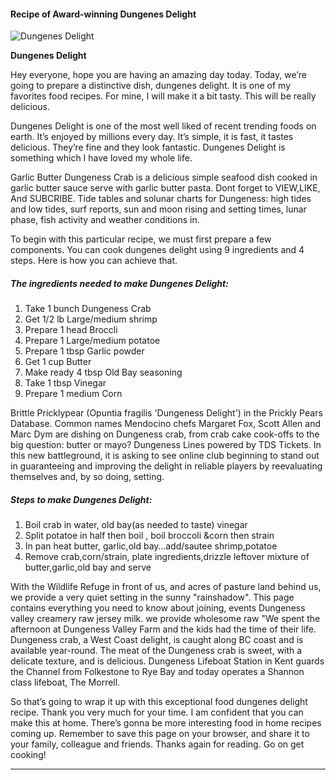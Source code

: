             

#### Recipe of Award-winning Dungenes Delight

![Dungenes Delight](https://img-global.cpcdn.com/recipes/5789344660979712/751x532cq70/dungenes-delight-recipe-main-photo.jpg)

**Dungenes Delight**

Hey everyone, hope you are having an amazing day today. Today, we’re going to prepare a distinctive dish, dungenes delight. It is one of my favorites food recipes. For mine, I will make it a bit tasty. This will be really delicious.

Dungenes Delight is one of the most well liked of recent trending foods on earth. It’s enjoyed by millions every day. It’s simple, it is fast, it tastes delicious. They’re fine and they look fantastic. Dungenes Delight is something which I have loved my whole life.

Garlic Butter Dungeness Crab is a delicious simple seafood dish cooked in garlic butter sauce serve with garlic butter pasta. Dont forget to VIEW,LIKE, And SUBCRIBE. Tide tables and solunar charts for Dungeness: high tides and low tides, surf reports, sun and moon rising and setting times, lunar phase, fish activity and weather conditions in.

To begin with this particular recipe, we must first prepare a few components. You can cook dungenes delight using 9 ingredients and 4 steps. Here is how you can achieve that.

##### The ingredients needed to make Dungenes Delight:

1.  Take 1 bunch Dungeness Crab
2.  Get 1/2 lb Large/medium shrimp
3.  Prepare 1 head Broccli
4.  Prepare 1 Large/medium potatoe
5.  Prepare 1 tbsp Garlic powder
6.  Get 1 cup Butter
7.  Make ready 4 tbsp Old Bay seasoning
8.  Take 1 tbsp Vinegar
9.  Prepare 1 medium Corn

Brittle Pricklypear (Opuntia fragilis 'Dungeness Delight') in the Prickly Pears Database. Common names Mendocino chefs Margaret Fox, Scott Allen and Marc Dym are dishing on Dungeness crab, from crab cake cook-offs to the big question: butter or mayo? Dungeness Lines powered by TDS Tickets. In this new battleground, it is asking to see online club beginning to stand out in guaranteeing and improving the delight in reliable players by reevaluating themselves and, by so doing, setting.

##### Steps to make Dungenes Delight:

1.  Boil crab in water, old bay(as needed to taste) vinegar
2.  Split potatoe in half then boil , boil broccoli &corn then strain
3.  In pan heat butter, garlic,old bay…add/sautee shrimp,potatoe
4.  Remove crab,corn/strain, plate ingredients,drizzle leftover mixture of butter,garlic,old bay and serve

With the Wildlife Refuge in front of us, and acres of pasture land behind us, we provide a very quiet setting in the sunny "rainshadow". This page contains everything you need to know about joining, events Dungeness valley creamery raw jersey milk. we provide wholesome raw "We spent the afternoon at Dungeness Valley Farm and the kids had the time of their life. Dungeness crab, a West Coast delight, is caught along BC coast and is available year-round. The meat of the Dungeness crab is sweet, with a delicate texture, and is delicious. Dungeness Lifeboat Station in Kent guards the Channel from Folkestone to Rye Bay and today operates a Shannon class lifeboat, The Morrell.

So that’s going to wrap it up with this exceptional food dungenes delight recipe. Thank you very much for your time. I am confident that you can make this at home. There’s gonna be more interesting food in home recipes coming up. Remember to save this page on your browser, and share it to your family, colleague and friends. Thanks again for reading. Go on get cooking!

* * *